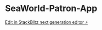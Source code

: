 # SeaWorld-Patron-App

[Edit in StackBlitz next generation editor ⚡️](https://stackblitz.com/~/github.com/Ch3ckNate/SeaWorld-Patron-App)
